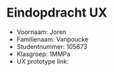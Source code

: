 # Eindopdracht UX

- Voornaam: Joren
- Familienaam: Vanpoucke
- Studentnummer: 105673
- Klasgroep: 1MMPa
- UX prototype link: 
